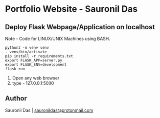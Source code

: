 # Portfolio Website - Sauronil Das

## Deploy Flask Webpage/Application on localhost

Note - Code for LINUX/UNIX Machines using BASH. 

```
python3 -m venv venv
. venv/bin/activate
pip install -r requirements.txt
export FLASK_APP=server.py
export FLASK_ENV=development
flask run
```

1. Open any web browser
2. type - 127.0.0.1:5000

## Author

Sauronil Das | sauronildas@protonmail.com

